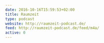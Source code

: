 ```yaml
---
date: 2016-10-16T15:59:53+02:00
title: Raumzeit
type: podcast
website: http://raumzeit-podcast.de/
feed: http://raumzeit-podcast.de/feed/m4a/
active: 0
---
```


